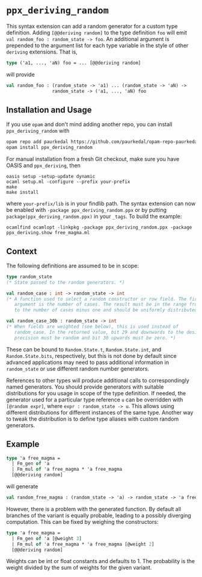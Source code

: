# ``ppx_deriving_random``

This syntax extension can add a random generator for a custom type
definition.  Adding ``[@@deriving random]`` to the type definition ``foo``
will emit ``val random_foo : random_state -> foo``.  An additional argument
is prepended to the argument list for each type variable in the style of
other ``deriving`` extensions.  That is,

```ocaml
type ('a1, ..., 'aN) foo = ... [@@deriving random]
```

will provide

```ocaml
val random_foo : (random_state -> 'a1) ... (random_state -> 'aN) ->
                 random_state -> ('a1, ..., 'aN) foo
```

## Installation and Usage

If you use ``opam`` and don't mind adding another repo, you can install
``ppx_deriving_random`` with

```ocaml
opam repo add paurkedal https://github.com/paurkedal/opam-repo-paurkedal.git
opam install ppx_deriving_random
```

For manual installation from a fresh Git checkout, make sure you have OASIS
and ``ppx_deriving``, then
```shell
oasis setup -setup-update dynamic
ocaml setup.ml -configure --prefix your-prefix
make
make install
```
where ``your-prefix/lib`` is in your findlib path.  The syntax extension can
now be enabled with ``-package ppx_deriving_random.ppx`` or by putting
``package(ppx_deriving_random.ppx)`` in your ``_tags``.  To build the
example:
```shell
ocamlfind ocamlopt -linkpkg -package ppx_deriving_random.ppx -package ppx_deriving.show free_magma.ml
```

## Context

The following definitions are assumed to be in scope:

```ocaml
type random_state
(* State passed to the random generators. *)

val random_case : int -> random_state -> int
(* A function used to select a random constructor or row field. The first
   argument is the number of cases. The result must be in the range from 0
   to the number of cases minus one and should be uniformly distributed. *)

val random_case_30b : random_state -> int
(* When fields are weighted (see below), this is used instead of
   random_case. In the returned value, bit 29 and downwards to the desired
   precision must be random and bit 30 upwards must be zero. *)
```

These can be bound to ``Random.State.t``, ``Random.State.int``, and
``Random.State.bits``, respectively, but this is not done by default since
advanced applications may need to pass additional information in
``random_state`` or use different random number generators.

References to other types will produce additional calls to correspondingly
named generators. You should provide generators with suitable distributions
for you usage in scope of the type definition. If needed, the generator
used for a particular type reference ``u`` can be overridden with
``[@random expr]``, where ``expr : random_state -> u``. This allows using
different distributions for different instances of the same type. Another
way to tweak the distribution is to define type aliases with custom
random generators.

## Example

```ocaml
type 'a free_magma =
  | Fm_gen of 'a
  | Fm_mul of 'a free_magma * 'a free_magma
  [@@deriving random]
```

will generate

```ocaml
val random_free_magma : (random_state -> 'a) -> random_state -> 'a free_magma
```

However, there is a problem with the generated function.  By default all
branches of the variant is equally probable, leading to a possibly diverging
computation.  This can be fixed by weighing the constructors:

```ocaml
type 'a free_magma =
  | Fm_gen of 'a [@weight 3]
  | Fm_mul of 'a free_magma * 'a free_magma [@weight 2]
  [@@deriving random]
```

Weights can be int or float constants and defaults to 1.  The probability is
the weight divided by the sum of weights for the given variant.
